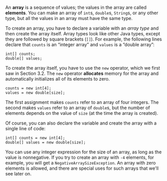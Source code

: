 An **array** is a sequence of values; the values in the array are called **elements**. You can make an array of `int`s, `double`s, `String`s, or any other type, but all the values in an array must have the same type.

To create an array, you have to declare a variable with an *array type* and then create the array itself. Array types look like other Java types, except they are followed by square brackets (`[]`). For example, the following lines declare that `counts` is an “integer array” and `values` is a “double array”:

```code
int[] counts;
double[] values;
```

To create the array itself, you have to use the `new` operator, which we first saw in Section 3.2. The `new` operator **allocates** memory for the array and automatically initializes all of its elements to zero.

```code
counts = new int[4];
values = new double[size];
```

The first assignment makes `counts` refer to an array of four integers. The second makes `values` refer to an array of `double`s, but the number of elements depends on the value of `size` (at the time the array is created).

Of course, you can also declare the variable and create the array with a single line of code:

```code
int[] counts = new int[4];
double[] values = new double[size];
```

You can use any integer expression for the size of an array, as long as the value is nonnegative. If you try to create an array with `-4` elements, for example, you will get a `NegativeArraySizeException`. An array with zero elements is allowed, and there are special uses for such arrays that we'll see later on.